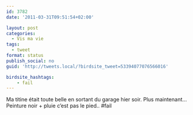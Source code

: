 ```yaml
---
id: 3782
date: '2011-03-31T09:51:54+02:00'

layout: post
categories:
  - Vis ma vie
tags:
  - tweet
format: status
publish_social: no
guid: 'http://tweets.local/?birdsite_tweet=53394077076566016'

birdsite_hashtags:
    - fail
---
```


Ma titine était toute belle en sortant du garage hier soir. Plus maintenant… Peinture noir + pluie c’est pas le pied.. #fail